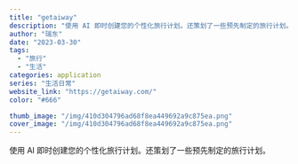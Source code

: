 ```yaml
---
title: "getaiway"
description: "使用 AI 即时创建您的个性化旅行计划。还策划了一些预先制定的旅行计划。"
author: "瑞东"
date: "2023-03-30"
tags:
  - "旅行"
  - "生活"
categories: application
series: "生活日常"
website_link: "https://getaiway.com/"
color: "#666"

thumb_image: "/img/410d304796ad68f8ea449692a9c875ea.png"
cover_image: "/img/410d304796ad68f8ea449692a9c875ea.png"
---
```


使用 AI 即时创建您的个性化旅行计划。还策划了一些预先制定的旅行计划。